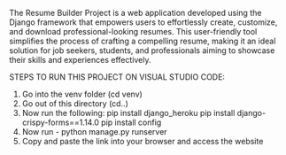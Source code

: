 The Resume Builder Project is a web application developed using the Django framework that empowers users to effortlessly create, customize, and download professional-looking resumes. This user-friendly tool simplifies the process of crafting a compelling resume, making it an ideal solution for job seekers, students, and professionals aiming to showcase their skills and experiences effectively.

STEPS TO RUN THIS PROJECT ON VISUAL STUDIO CODE:
1. Go into the venv folder (cd venv)
2. Go out of this directory (cd..)
3. Now run the following:
pip install django_heroku
pip install django-crispy-forms==1.14.0
pip install config
4. Now run - python manage.py runserver
5. Copy and paste the link into your browser and access the website
